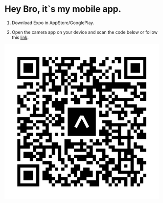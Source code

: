 # Hey Bro, it`s my mobile app.

1. Download Expo in AppStore/GooglePlay.

2. Open the camera app on your device and scan the code below or follow this <a href="https://expo.dev/@pavloging/TrainX?release-channel=default" target="_blank">link</a>.

![QR-code](/app/assets/expo-go.svg)
